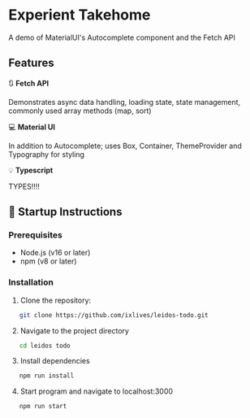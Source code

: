 # Experient Takehome

A demo of MaterialUI's Autocomplete component and the Fetch API

## Features

🔃 **Fetch API**

Demonstrates async data handling, loading state, state management, commonly used array methods (map, sort)

💻 **Material UI**

In addition to Autocomplete; uses Box, Container, ThemeProvider and Typography for styling

💡 **Typescript**

TYPES!!!!

## 🚀 Startup Instructions

### Prerequisites

- Node.js (v16 or later)
- npm (v8 or later)

### Installation

1. Clone the repository:
```bash
   git clone https://github.com/ixlives/leidos-todo.git
```
2. Navigate to the project directory

```bash
   cd leidos todo
```

3. Install dependencies

```bash
   npm run install
```

4. Start program and navigate to localhost:3000

```bash
   npm run start
```
